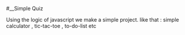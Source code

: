 #__Simple Quiz

Using the logic of javascript we make a simple project.
like that :  simple calculator , tic-tac-toe , to-do-list etc
